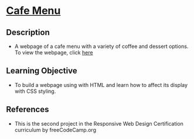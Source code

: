 # [Cafe Menu]()

## Description
* A webpage of a cafe menu with a variety of coffee and dessert options. To view the webpage, click <a href="" target="_blank">here</a>


## Learning Objective
* To build a webpage using with HTML and learn how to affect its display with CSS styling.

## References
* This is the second project in the Responsive Web Design Certification curriculum by freeCodeCamp.org
